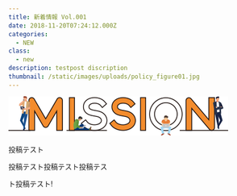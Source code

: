```yaml
---
title: 新着情報 Vol.001
date: 2018-11-20T07:24:12.000Z
categories:
  - NEW
class:
  - new
description: testpost discription
thumbnail: /static/images/uploads/policy_figure01.jpg
---
```

![null](/static/images/uploads/mission_logo.png)

投稿テスト

投稿テスト投稿テスト投稿テス

ト投稿テスト!

